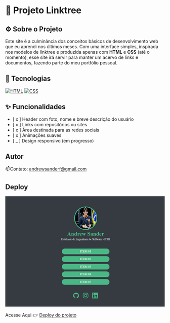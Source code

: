 # 🧩 Projeto Linktree

## ⚙️ Sobre o Projeto

Este site é a culminância dos conceitos básicos de desenvolvimento web que eu aprendi nos últimos meses. Com uma interface simples, inspirada nos modelos de linktree e produzida apenas com **HTML** e **CSS** (até o momento), esse site irá servir para manter um acervo de links e documentos, fazendo parte do meu portfólio pessoal.

## 🚀 Tecnologias

[![HTML](https://img.shields.io/badge/HTML5-E34F26?style=for-the-badge&logo=html5&logoColor=white)]()  [![CSS](https://img.shields.io/badge/CSS3-1572B6?style=for-the-badge&logo=css3&logoColor=white)]()  

## ✨ Funcionalidades

- [ x ] Header com foto, nome e breve descrição do usuário
- [ x ] Links com repositórios ou sites
- [ x ] Área destinada para as redes sociais
- [ x ] Animações suaves
- [ _ ] Design responsivo (em progresso)

## Autor

📫Contato: andrewsanderf@gmail.com

## Deploy
![Preview da imagem](img/preview-linktree.png)

Acesse Aqui 👉 [Deploy do projeto](https://linktree-two-coral.vercel.app)